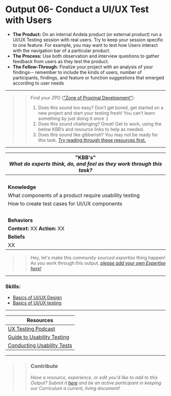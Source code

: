 # Output 06- Conduct a UI/UX Test with Users

- **The Product:** On an internal Andela product (or external product) run a UI/UX Testing session with real users. Try to keep your session specific to one feature. For example, you may want to test how Users interact with the navigation bar of a particular product.   <br>
- **The Process:** Use both observation and interview questions to gather feedback from users as they test the product.   <br>
- **The Follow-Through:** Finalize your project with an analysis of your findings-- remember to include the kinds of users, number of participants, findings, and feature or function suggestions that emerged according to user needs

-----------------------------------------------------------
>> Find your ZPD (["Zone of Proximal Development"](https://en.wikipedia.org/wiki/Zone_of_proximal_development)): 
>> 
>> 1. Does this sound too easy? Don’t get bored, get started on a new project and start your testing fresh! You can’t learn something by just doing it once :)
>> 2. Does this sound challenging? Great! Get to work, using the below KBB’s and resource links to help as needed. 
>>  3. Does this sound like gibberish? You may not be ready for this task. [Try reading through these resources first.](https://app.pluralsight.com/channels/details/58c97940-f758-4cdf-b144-6d488b2ee406?s=1)

----------------------------------------------------------------

| **"KBB's"** <br> _What do experts think, do, and feel as they work through this task?_|
|----------|
| </br>| 
| **Knowledge**	| 
| What components of a product require usability testing 	|  
| How to create test cases for UI/UX components | 
| </br> | 
| **Behaviors** 	| 
|  **Context:** XX **Action:** XX |  
| **Beliefs**	| 
| XX |

>> Hey, let's make this _community sourced expertise_ thing happen! As you work through this output, *[please add your own Expertise here!](https://docs.google.com/a/andela.com/forms/d/e/1FAIpQLSeiwit-7JW3UScG9ItDX9DUZZnlCwdpo7aWruahsPKNJ_6JOA/viewform?usp=sf_link)*


------
### Skills: 
* [Basics of UI/UX Design](https://app.pluralsight.com/channels/details/58c97940-f758-4cdf-b144-6d488b2ee406?s=1)
* [Basics of UI/UX testing](https://app.pluralsight.com/channels/details/58c97940-f758-4cdf-b144-6d488b2ee406?s=1)



------


| Resources|       	
|----------|
| [UX Testing Podcast](http://www.stitcher.com/podcast/udacity/tech-entrepreneur-podcast/e/e08-from-the-field-ux-testing-43831077)|
| [Guide to Usability Testing](http://uxmastery.com/beginners-guide-to-usability-testing/)|
| [Conducting Usability Tests](https://www.google.com/search?q=conducting+usability+testing&oq=conducting+usability+testing&aqs=chrome..69i57j0l2j69i60.4732j0j7&sourceid=chrome&ie=UTF-8)|

---- 

>> ### Contribute
>> _Have a resource, experience, or edit you'd like to add to this Output? Submit it [here](https://docs.google.com/a/andela.com/forms/d/e/1FAIpQLSeiwit-7JW3UScG9ItDX9DUZZnlCwdpo7aWruahsPKNJ_6JOA/viewform?usp=sf_link) and be an active participant in keeping our Curriculum a current, living document!_

